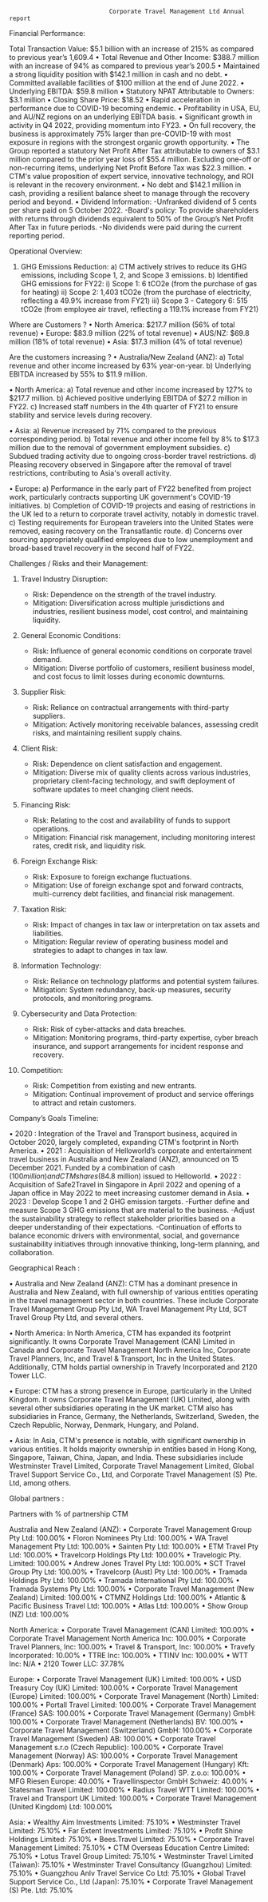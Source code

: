                                 Corporate Travel Management Ltd Annual report

Financial Performance:

Total Transaction Value: $5.1 billion with an increase of  215%  as compared to previous year’s  1,609.4
•	Total Revenue and Other Income: $388.7 million with an increase of 94% as compared to previous year’s 200.5
•	Maintained a strong liquidity position with $142.1 million in cash and no debt.
•	Committed available facilities of $100 million at the end of June 2022.
•	Underlying EBITDA: $59.8 million
•	Statutory NPAT Attributable to Owners: $3.1 million
•	Closing Share Price: $18.52
•	Rapid acceleration in performance due to COVID-19 becoming endemic.
•	Profitability in USA, EU, and AU/NZ regions on an underlying EBITDA basis.
•	Significant growth in activity in Q4 2022, providing momentum into FY23.
•	On full recovery, the business is approximately 75% larger than pre-COVID-19 with most exposure in regions with the strongest organic growth opportunity.
•	The Group reported a statutory Net Profit After Tax attributable to owners of $3.1 million compared to the prior year loss of $55.4 million. Excluding one-off or non-recurring items, underlying Net Profit Before Tax was $22.3 million.
•	CTM's value proposition of expert service, innovative technology, and ROI is relevant in the recovery environment.
•	No debt and $142.1 million in cash, providing a resilient balance sheet to manage through the recovery period and beyond.
•	Dividend Information:
-Unfranked dividend of 5 cents per share paid on 5 October 2022.
-Board's policy: To provide shareholders with returns through dividends equivalent to 50% of the Group’s Net Profit After Tax in future periods.
-No dividends were paid during the current reporting period.




Operational Overview:
1)	GHG Emissions Reduction:
a)	CTM actively strives to reduce its GHG emissions, including Scope 1, 2, and Scope 3 emissions.
b)	Identified GHG emissions for FY22:
i)	Scope 1: 6 tCO2e (from the purchase of gas for heating)
ii)	Scope 2: 1,403 tCO2e (from the purchase of electricity, reflecting a 49.9% increase from FY21)
iii)	Scope 3 - Category 6: 515 tCO2e (from employee air travel, reflecting a 119.1% increase from FY21)

Where are Customers ?
•	North America: $217.7 million (56% of total revenue)
•	Europe: $83.9 million (22% of total revenue)
•	AUS/NZ: $69.8 million (18% of total revenue)
•	Asia: $17.3 million (4% of total revenue)

Are the customers increasing ?
•	Australia/New Zealand (ANZ):
a)	Total revenue and other income increased by 63% year-on-year.
b)	Underlying EBITDA increased by 55% to $11.9 million.

•	North America:
a)	Total revenue and other income increased by 127% to $217.7 million.
b)	Achieved positive underlying EBITDA of $27.2 million in FY22.
c)	Increased staff numbers in the 4th quarter of FY21 to ensure stability and service levels during recovery.

•	Asia:
a)	Revenue increased by 71% compared to the previous corresponding period.
b)	Total revenue and other income fell by 8% to $17.3 million due to the removal of government employment subsidies.
c)	Subdued trading activity due to ongoing cross-border travel restrictions.
d)	Pleasing recovery observed in Singapore after the removal of travel restrictions, contributing to Asia's overall activity.

•	Europe:
a)	Performance in the early part of FY22 benefited from project work, particularly contracts supporting UK government's COVID-19 initiatives.
b)	Completion of COVID-19 projects and easing of restrictions in the UK led to a return to corporate travel activity, notably in domestic travel.
c)	Testing requirements for European travelers into the United States were removed, easing recovery on the Transatlantic route.
d)	Concerns over sourcing appropriately qualified employees due to low unemployment and broad-based travel recovery in the second half of FY22.


Challenges / Risks and their Management:

1. Travel Industry Disruption:
   - Risk: Dependence on the strength of the travel industry.
   - Mitigation: Diversification across multiple jurisdictions and industries, resilient business model, cost control, and maintaining liquidity.

2. General Economic Conditions:
   - Risk: Influence of general economic conditions on corporate travel demand.
   - Mitigation: Diverse portfolio of customers, resilient business model, and cost focus to limit losses during economic downturns.

3. Supplier Risk:
   - Risk: Reliance on contractual arrangements with third-party suppliers.
   - Mitigation: Actively monitoring receivable balances, assessing credit risks, and maintaining resilient supply chains.

4. Client Risk:
   - Risk: Dependence on client satisfaction and engagement.
   - Mitigation: Diverse mix of quality clients across various industries, proprietary client-facing technology, and swift deployment of software updates to meet changing client needs.

5. Financing Risk:
   - Risk: Relating to the cost and availability of funds to support operations.
   - Mitigation: Financial risk management, including monitoring interest rates, credit risk, and liquidity risk.

6. Foreign Exchange Risk:
   - Risk: Exposure to foreign exchange fluctuations.
   - Mitigation: Use of foreign exchange spot and forward contracts, multi-currency debt facilities, and financial risk management.

7. Taxation Risk:
   - Risk: Impact of changes in tax law or interpretation on tax assets and liabilities.
   - Mitigation: Regular review of operating business model and strategies to adapt to changes in tax law.

8. Information Technology:
   - Risk: Reliance on technology platforms and potential system failures.
   - Mitigation: System redundancy, back-up measures, security protocols, and monitoring programs.

9. Cybersecurity and Data Protection:
   - Risk: Risk of cyber-attacks and data breaches.
   - Mitigation: Monitoring programs, third-party expertise, cyber breach insurance, and support arrangements for incident response and recovery.

10. Competition:
    - Risk: Competition from existing and new entrants.
    - Mitigation: Continual improvement of product and service offerings to attract and retain customers.


Company’s Goals Timeline:

•	2020 : Integration of the Travel and Transport business, acquired in October 2020, largely completed, expanding CTM's footprint in North America.
•	2021 : Acquisition of Helloworld’s corporate and entertainment travel business in Australia and New Zealand (ANZ), announced on 15 December 2021.
Funded by a combination of cash ($100 million) and CTM shares ($84.8 million) issued to Helloworld.
•	2022 : Acquisition of Safe2Travel in Singapore in April 2022 and opening of a Japan office in May 2022 to meet increasing customer demand in Asia.
•	2023 : Develop Scope 1 and 2 GHG emission targets.
-Further define and measure Scope 3 GHG emissions that are material to the business.
-Adjust the sustainability strategy to reflect stakeholder priorities based on a deeper understanding of their expectations.
-Continuation of efforts to balance economic drivers with environmental, social, and governance sustainability initiatives through innovative thinking, long-term planning, and collaboration.

Geographical Reach :

•	Australia and New Zealand (ANZ): CTM has a dominant presence in Australia and New Zealand, with full ownership of various entities operating in the travel management sector in both countries. These include Corporate Travel Management Group Pty Ltd, WA Travel Management Pty Ltd, SCT Travel Group Pty Ltd, and several others.

•	North America: In North America, CTM has expanded its footprint significantly. It owns Corporate Travel Management (CAN) Limited in Canada and Corporate Travel Management North America Inc, Corporate Travel Planners, Inc, and Travel & Transport, Inc in the United States. Additionally, CTM holds partial ownership in Travefy Incorporated and 2120 Tower LLC.


•	Europe: CTM has a strong presence in Europe, particularly in the United Kingdom. It owns Corporate Travel Management (UK) Limited, along with several other subsidiaries operating in the UK market. CTM also has subsidiaries in France, Germany, the Netherlands, Switzerland, Sweden, the Czech Republic, Norway, Denmark, Hungary, and Poland.

•	Asia: In Asia, CTM's presence is notable, with significant ownership in various entities. It holds majority ownership in entities based in Hong Kong, Singapore, Taiwan, China, Japan, and India. These subsidiaries include Westminster Travel Limited, Corporate Travel Management Limited, Global Travel Support Service Co., Ltd, and Corporate Travel Management (S) Pte. Ltd, among others.

Global partners : 

Partners with % of partnership CTM

Australia and New Zealand (ANZ):
•	Corporate Travel Management Group Pty Ltd: 100.00%
•	Floron Nominees Pty Ltd: 100.00%
•	WA Travel Management Pty Ltd: 100.00%
•	Sainten Pty Ltd: 100.00%
•	ETM Travel Pty Ltd: 100.00%
•	Travelcorp Holdings Pty Ltd: 100.00%
•	Travelogic Pty. Limited: 100.00%
•	Andrew Jones Travel Pty Ltd: 100.00%
•	SCT Travel Group Pty Ltd: 100.00%
•	Travelcorp (Aust) Pty Ltd: 100.00%
•	Tramada Holdings Pty Ltd: 100.00%
•	Tramada International Pty Ltd: 100.00%
•	Tramada Systems Pty Ltd: 100.00%
•	Corporate Travel Management (New Zealand) Limited: 100.00%
•	CTMNZ Holdings Ltd: 100.00%
•	Atlantic & Pacific Business Travel Ltd: 100.00%
•	Atlas Ltd: 100.00%
•	Show Group (NZ) Ltd: 100.00%

North America:
•	Corporate Travel Management (CAN) Limited: 100.00%
•	Corporate Travel Management North America Inc: 100.00%
•	Corporate Travel Planners, Inc: 100.00%
•	Travel & Transport, Inc: 100.00%
•	Travefy Incorporated: 10.00%
•	TTRE Inc: 100.00%
•	TTINV Inc: 100.00%
•	WTT Inc: N/A
•	2120 Tower LLC: 37.78%

Europe:
•	Corporate Travel Management (UK) Limited: 100.00%
•	USD Treasury Coy (UK) Limited: 100.00%
•	Corporate Travel Management (Europe) Limited: 100.00%
•	Corporate Travel Management (North) Limited: 100.00%
•	Portall Travel Limited: 100.00%
•	Corporate Travel Management (France) SAS: 100.00%
•	Corporate Travel Management (Germany) GmbH: 100.00%
•	Corporate Travel Management (Netherlands) BV: 100.00%
•	Corporate Travel Management (Switzerland) GmbH: 100.00%
•	Corporate Travel Management (Sweden) AB: 100.00%
•	Corporate Travel Management s.r.o (Czech Republic): 100.00%
•	Corporate Travel Management (Norway) AS: 100.00%
•	Corporate Travel Management (Denmark) Aps: 100.00%
•	Corporate Travel Management (Hungary) Kft: 100.00%
•	Corporate Travel Management (Poland) SP. z.o.o: 100.00%
•	MFG Riesen Europe: 40.00%
•	Travellinspector GmbH Schweiz: 40.00%
•	Statesman Travel Limited: 100.00%
•	Radius Travel WTT Limited: 100.00%
•	Travel and Transport UK Limited: 100.00%
•	Corporate Travel Management (United Kingdom) Ltd: 100.00%

Asia:
•	Wealthy Aim Investments Limited: 75.10%
•	Westminster Travel Limited: 75.10%
•	Far Extent Investments Limited: 75.10%
•	Profit Shine Holdings Limited: 75.10%
•	Bees.Travel Limited: 75.10%
•	Corporate Travel Management Limited: 75.10%
•	CTM Overseas Education Centre Limited: 75.10%
•	Lotus Travel Group Limited: 75.10%
•	Westminster Travel Limited (Taiwan): 75.10%
•	Westminster Travel Consultancy (Guangzhou) Limited: 75.10%
•	Guangzhou Anlv Travel Service Co Ltd: 75.10%
•	Global Travel Support Service Co., Ltd (Japan): 75.10%
•	Corporate Travel Management (S) Pte. Ltd: 75.10%

